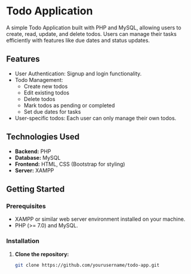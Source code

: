 # Todo Application

A simple Todo Application built with PHP and MySQL, allowing users to create, read, update, and delete todos. Users can manage their tasks efficiently with features like due dates and status updates.

## Features

- User Authentication: Signup and login functionality.
- Todo Management: 
  - Create new todos
  - Edit existing todos
  - Delete todos
  - Mark todos as pending or completed
  - Set due dates for tasks
- User-specific todos: Each user can only manage their own todos.

## Technologies Used

- **Backend:** PHP
- **Database:** MySQL
- **Frontend:** HTML, CSS (Bootstrap for styling)
- **Server:** XAMPP

## Getting Started

### Prerequisites

- XAMPP or similar web server environment installed on your machine.
- PHP (>= 7.0) and MySQL.

### Installation

1. **Clone the repository:**
   ```bash
   git clone https://github.com/yourusername/todo-app.git
